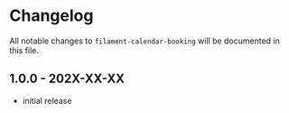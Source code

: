 # Changelog

All notable changes to `filament-calendar-booking` will be documented in this file.

## 1.0.0 - 202X-XX-XX

- initial release
